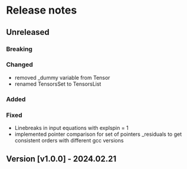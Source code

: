 # Release notes

## Unreleased

### Breaking

### Changed

* removed _dummy variable from Tensor
* renamed TensorsSet to TensorsList

### Added

### Fixed

* Linebreaks in input equations with explspin = 1
* implemented pointer comparison for set of pointers _residuals to get consistent orders with different gcc versions

## Version [v1.0.0] - 2024.02.21
